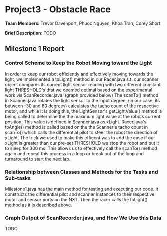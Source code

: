Project3 - Obstacle Race
========================

**Team Members**: Trevor Davenport, Phuoc Nguyen, Khoa Tran, Corey Short  

**Brief Description**: TODO      

## Milestone 1 Report    

### Control Scheme to Keep the Robot Moving toward the Light     

In order to keep our robot efficiently and effectively moving towards the light, 
we implemented a toLight() method in our Racer.java s.t. our scanner object compares
its current light sensor reading with two different constant light THRESHOLD's that we
deemed optimal based on the experimental work via ScanRecorder.java. (graph provided below)
The scanTo() method in Scanner.java rotates the light sensor to the input degree, (in our
case, its between -30 and 60 degrees) calculates the tacho count of the respective motor,
and while it is doing this, the LightSensor's getLightValue() method is being called to
determine the the maximum light value at the robots current position. This value is defined
in Scanner.java as xLight. Racer.java's toAngle() method is called based on the the Scanner's
tacho count in scanTo() which calls the differential pilot to steer the robot the direction
of xLight. The trick we used to make this effiecnt was to add the case if our xLight is
greater than our pre-set THRESHOLD we stop the robot and put it to sleep for 300 ms. This
allows us to effectively call the scanTo() method again and repeat this process in a loop
or break out of the loop and turnaround to start the next lap.

### Relationship between Classes and Methods for the Tasks and Sub-tasks    

Milestone1.java has the main method for testing and executing our code. It constructs the
differential pilot and scanner instances to their respective motor and sensor ports on the
NXT. Then the racer calls the toLight() method as it is described above.

### Graph Output of ScanRecorder.java, and How We Use this Data   
TODO
